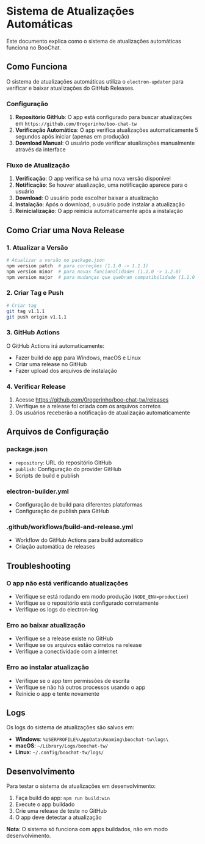 # Sistema de Atualizações Automáticas

Este documento explica como o sistema de atualizações automáticas funciona no BooChat.

## Como Funciona

O sistema de atualizações automáticas utiliza o `electron-updater` para verificar e baixar atualizações do GitHub Releases.

### Configuração

1. **Repositório GitHub**: O app está configurado para buscar atualizações em `https://github.com/0rogerinho/boo-chat-tw`
2. **Verificação Automática**: O app verifica atualizações automaticamente 5 segundos após iniciar (apenas em produção)
3. **Download Manual**: O usuário pode verificar atualizações manualmente através da interface

### Fluxo de Atualização

1. **Verificação**: O app verifica se há uma nova versão disponível
2. **Notificação**: Se houver atualização, uma notificação aparece para o usuário
3. **Download**: O usuário pode escolher baixar a atualização
4. **Instalação**: Após o download, o usuário pode instalar a atualização
5. **Reinicialização**: O app reinicia automaticamente após a instalação

## Como Criar uma Nova Release

### 1. Atualizar a Versão

```bash
# Atualizar a versão no package.json
npm version patch  # para correções (1.1.0 -> 1.1.1)
npm version minor  # para novas funcionalidades (1.1.0 -> 1.2.0)
npm version major  # para mudanças que quebram compatibilidade (1.1.0 -> 2.0.0)
```

### 2. Criar Tag e Push

```bash
# Criar tag
git tag v1.1.1
git push origin v1.1.1
```

### 3. GitHub Actions

O GitHub Actions irá automaticamente:
- Fazer build do app para Windows, macOS e Linux
- Criar uma release no GitHub
- Fazer upload dos arquivos de instalação

### 4. Verificar Release

1. Acesse https://github.com/0rogerinho/boo-chat-tw/releases
2. Verifique se a release foi criada com os arquivos corretos
3. Os usuários receberão a notificação de atualização automaticamente

## Arquivos de Configuração

### package.json
- `repository`: URL do repositório GitHub
- `publish`: Configuração do provider GitHub
- Scripts de build e publish

### electron-builder.yml
- Configuração de build para diferentes plataformas
- Configuração de publish para GitHub

### .github/workflows/build-and-release.yml
- Workflow do GitHub Actions para build automático
- Criação automática de releases

## Troubleshooting

### O app não está verificando atualizações
- Verifique se está rodando em modo produção (`NODE_ENV=production`)
- Verifique se o repositório está configurado corretamente
- Verifique os logs do electron-log

### Erro ao baixar atualização
- Verifique se a release existe no GitHub
- Verifique se os arquivos estão corretos na release
- Verifique a conectividade com a internet

### Erro ao instalar atualização
- Verifique se o app tem permissões de escrita
- Verifique se não há outros processos usando o app
- Reinicie o app e tente novamente

## Logs

Os logs do sistema de atualizações são salvos em:
- **Windows**: `%USERPROFILE%\AppData\Roaming\boochat-tw\logs\`
- **macOS**: `~/Library/Logs/boochat-tw/`
- **Linux**: `~/.config/boochat-tw/logs/`

## Desenvolvimento

Para testar o sistema de atualizações em desenvolvimento:

1. Faça build do app: `npm run build:win`
2. Execute o app buildado
3. Crie uma release de teste no GitHub
4. O app deve detectar a atualização

**Nota**: O sistema só funciona com apps buildados, não em modo desenvolvimento.
